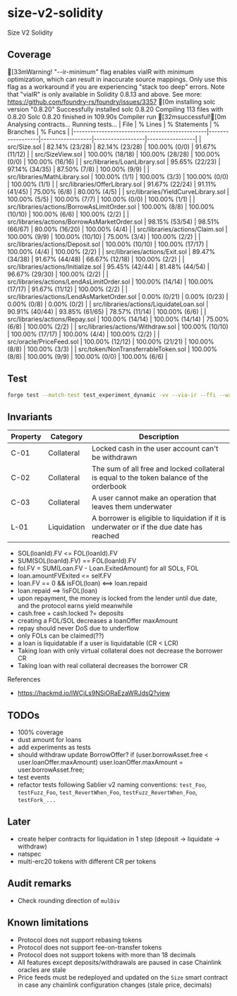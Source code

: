 # size-v2-solidity

Size V2 Solidity

## Coverage

<!-- BEGIN_COVERAGE -->
[33mWarning! "--ir-minimum" flag enables viaIR with minimum optimization, which can result in inaccurate source mappings.
Only use this flag as a workaround if you are experiencing "stack too deep" errors.
Note that "viaIR" is only available in Solidity 0.8.13 and above.
See more:
https://github.com/foundry-rs/foundry/issues/3357
[0m
installing solc version "0.8.20"
Successfully installed solc 0.8.20
Compiling 113 files with 0.8.20
Solc 0.8.20 finished in 109.90s
Compiler run [32msuccessful![0m
Analysing contracts...
Running tests...
| File                                          | % Lines          | % Statements     | % Branches       | % Funcs         |
|-----------------------------------------------|------------------|------------------|------------------|-----------------|
| src/Size.sol                                  | 82.14% (23/28)   | 82.14% (23/28)   | 100.00% (0/0)    | 91.67% (11/12)  |
| src/SizeView.sol                              | 100.00% (18/18)  | 100.00% (28/28)  | 100.00% (0/0)    | 100.00% (16/16) |
| src/libraries/LoanLibrary.sol                 | 95.65% (22/23)   | 97.14% (34/35)   | 87.50% (7/8)     | 100.00% (9/9)   |
| src/libraries/MathLibrary.sol                 | 100.00% (1/1)    | 100.00% (3/3)    | 100.00% (0/0)    | 100.00% (1/1)   |
| src/libraries/OfferLibrary.sol                | 91.67% (22/24)   | 91.11% (41/45)   | 75.00% (6/8)     | 80.00% (4/5)    |
| src/libraries/YieldCurveLibrary.sol           | 100.00% (5/5)    | 100.00% (7/7)    | 100.00% (0/0)    | 100.00% (1/1)   |
| src/libraries/actions/BorrowAsLimitOrder.sol  | 100.00% (8/8)    | 100.00% (10/10)  | 100.00% (6/6)    | 100.00% (2/2)   |
| src/libraries/actions/BorrowAsMarketOrder.sol | 98.15% (53/54)   | 98.51% (66/67)   | 80.00% (16/20)   | 100.00% (4/4)   |
| src/libraries/actions/Claim.sol               | 100.00% (9/9)    | 100.00% (10/10)  | 75.00% (3/4)     | 100.00% (2/2)   |
| src/libraries/actions/Deposit.sol             | 100.00% (10/10)  | 100.00% (17/17)  | 100.00% (4/4)    | 100.00% (2/2)   |
| src/libraries/actions/Exit.sol                | 89.47% (34/38)   | 91.67% (44/48)   | 66.67% (12/18)   | 100.00% (2/2)   |
| src/libraries/actions/Initialize.sol          | 95.45% (42/44)   | 81.48% (44/54)   | 96.67% (29/30)   | 100.00% (2/2)   |
| src/libraries/actions/LendAsLimitOrder.sol    | 100.00% (14/14)  | 100.00% (17/17)  | 91.67% (11/12)   | 100.00% (2/2)   |
| src/libraries/actions/LendAsMarketOrder.sol   | 0.00% (0/21)     | 0.00% (0/23)     | 0.00% (0/8)      | 0.00% (0/2)     |
| src/libraries/actions/LiquidateLoan.sol       | 90.91% (40/44)   | 93.85% (61/65)   | 78.57% (11/14)   | 100.00% (6/6)   |
| src/libraries/actions/Repay.sol               | 100.00% (14/14)  | 100.00% (14/14)  | 75.00% (6/8)     | 100.00% (2/2)   |
| src/libraries/actions/Withdraw.sol            | 100.00% (10/10)  | 100.00% (17/17)  | 100.00% (4/4)    | 100.00% (2/2)   |
| src/oracle/PriceFeed.sol                      | 100.00% (12/12)  | 100.00% (21/21)  | 100.00% (8/8)    | 100.00% (3/3)   |
| src/token/NonTransferrableToken.sol           | 100.00% (8/8)    | 100.00% (9/9)    | 100.00% (0/0)    | 100.00% (6/6)   |
<!-- END_COVERAGE -->

## Test

```bash
forge test --match-test test_experiment_dynamic -vv --via-ir --ffi --watch
```

## Invariants

| Property | Category    | Description                                                                              |
| -------- | ----------- | ---------------------------------------------------------------------------------------- |
| C-01     | Collateral  | Locked cash in the user account can't be withdrawn                                       |
| C-02     | Collateral  | The sum of all free and locked collateral is equal to the token balance of the orderbook |
| C-03     | Collateral  | A user cannot make an operation that leaves them underwater |
| L-01     | Liquidation | A borrower is eligible to liquidation if it is underwater or if the due date has reached |

- SOL(loanId).FV <= FOL(loanId).FV
- SUM(SOL(loanId).FV) == FOL(loanId).FV
- fol.FV = SUM(Loan.FV - Loan.ExitedAmount) for all SOLs, FOL
- loan.amountFVExited <= self.FV
- loan.FV == 0 && isFOL(loan) <==> loan.repaid
- loan.repaid ==> !isFOL(loan)
- upon repayment, the money is locked from the lender until due date, and the protocol earns yield meanwhile
- cash.free + cash.locked ?= deposits
- creating a FOL/SOL decreases a loanOffer maxAmount
- repay should never DoS due to underflow
- only FOLs can be claimed(??)
- a loan is liquidatable if a user is liquidatable (CR < LCR)
- Taking loan with only virtual collateral does not decrease the borrower CR
- Taking loan with real collateral decreases the borrower CR

References

- <https://hackmd.io/lWCjLs9NSiORaEzaWRJdsQ?view>

## TODOs

- 100% coverage
- dust amount for loans
- add experiments as tests
- should withdraw update BorrowOffer? if (user.borrowAsset.free < user.loanOffer.maxAmount) user.loanOffer.maxAmount = user.borrowAsset.free;
- test events
- refactor tests following Sablier v2 naming conventions: `test_Foo`, `testFuzz_Foo`, `test_RevertWhen_Foo`, `testFuzz_RevertWhen_Foo`, `testFork_...`

## Later

- create helper contracts for liquidation in 1 step (deposit -> liquidate -> withdraw)
- natspec
- multi-erc20 tokens with different CR per tokens

## Audit remarks

- Check rounding direction of `mulDiv`

## Known limitations

- Protocol does not support rebasing tokens
- Protocol does not support fee-on-transfer tokens
- Protocol does not support tokens with more than 18 decimals
- All features except deposits/withdrawals are paused in case Chainlink oracles are stale
- Price feeds must be redeployed and updated on the `Size` smart contract in case any chainlink configuration changes (stale price, decimals)
